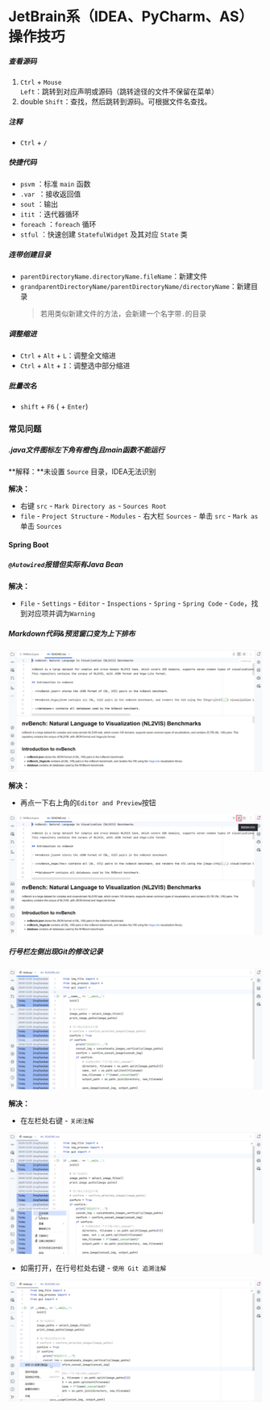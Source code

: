 # JetBrain系（IDEA、PyCharm、AS）操作技巧



##### 查看源码

1. `Ctrl` + `Mouse Left`：跳转到对应声明或源码（跳转途径的文件不保留在菜单）
2. double `Shift`：查找，然后跳转到源码。可根据文件名查找。

##### 注释

- `Ctrl` + `/`

##### 快捷代码

- `psvm` ：标准 `main` 函数
- `.var `：接收返回值
- `sout` ：输出
- `itit` ：迭代器循环
- `foreach` ：`foreach` 循环
- `stful` ：快速创建 `StatefulWidget` 及其对应 `State` 类

##### 连带创建目录

- `parentDirectoryName.directoryName.fileName`：新建文件
- `grandparentDirectoryName/parentDirectoryName/directoryName`：新建目录
  > 若用类似新建文件的方法，会新建一个名字带`.`的目录

##### 调整缩进

- `Ctrl` + `Alt` + `L`：调整全文缩进
- `Ctrl` + `Alt` + `I`：调整选中部分缩进

##### 批量改名

- `shift` + `F6` ( + `Enter`)



### 常见问题

##### .java文件图标左下角有橙色j且main函数不能运行

**解释：**未设置 `Source` 目录，IDEA无法识别

**解决：**
- 右键 `src` - `Mark Directory as` - `Sources Root`
- `file` - `Project Structure` - `Modules` - 右大栏 `Sources` - 单击 `src` - `Mark as` 单击 `Sources`

#### Spring Boot

##### `@Autowired`报错但实际有Java Bean

**解决：**
- `File` - `Settings` - `Editor` - `Inspections` - `Spring` - `Spring Code` - `Code`，找到对应项并调为`Warning`

##### Markdown代码&预览窗口变为上下排布

![image-20250211213423093](./assets/image-20250211213423093.png)

**解决：**

- 再点一下右上角的`Editor and Preview`按钮

![image-20250211213524645](./assets/image-20250211213524645.png)

##### 行号栏左侧出现Git的修改记录

![image-20250211213706930](./assets/image-20250211213706930.png)

**解决：**

- 在左栏处右键 - `关闭注解`

![image-20250211213958000](./assets/image-20250211213958000.png)

- 如需打开，在行号栏处右键 - `使用 Git 追溯注解`

![image-20250211214103601](./assets/image-20250211214103601.png)